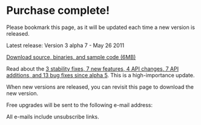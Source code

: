 # Purchase complete!

Please bookmark this page, as it will be updated each time a new version is released. 

Latest release: Version 3 alpha 7 - May 26 2011 

<a href="http://downloads.imageresizing.net/Resizer3-alpha-7-full-May-26-2011.zip" class="awesome green">Download source, binaries, and sample code (6MB)</a>

Read about the [3 stability fixes, 7 new features, 4 API changes, 7 API additions, and 13 bug fixes since alpha 5](/releases/3-alpha-7). This is a high-importance update.

When new versions are released, you can revisit this page to download the new version.

Free upgrades will be sent to the following e-mail address: 

<!-- http://imageresizing.net/purchase/completed?txn_id=8S630904NC944974C&item_number=929356&payer_email=nathanael.jones%40gmail.com&first_name=Nathanael&last_name=Jones&quantity=1&currency=USD&payment_status=Completed&sku=R3Bundle1Pro&hash=74eb5504bd2cb6f9bf83010276b42bb2comp -->
<script type="text/javascript">
//<!--
var queryString = {};
window.location.href.replace(
    new RegExp("([^?=&]+)(=([^&]*))?", "g"),
    function($0, $1, $2, $3) { queryString[unescape($1)] = unescape($3); }
);

document.write(queryString['payer_email']); 
//-->
</script>

<!--If there is an additional e-mail address you would like e-mail notifications to be sent to, you may add it here:-->



All e-mails include unsubscribe links.